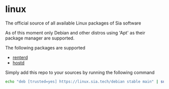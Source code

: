 # linux
The official source of all available Linux packages of Sia software

As of this moment only Debian and other distros using 'Apt' as their package manager are supported.

The following packages are supported

- [renterd](https://github.com/SiaFoundation/renterd)
- [hostd](https://github.com/SiaFoundation/hostd)

Simply add this repo to your sources by running the following command

```bash
echo "deb [trusted=yes] https://linux.sia.tech/debian stable main" | sudo tee -a /etc/apt/sources.list.d/siafoundation.list
```
